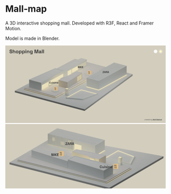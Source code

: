 # Mall-map

A 3D interactive shopping mall. Developed with R3F, React and Framer Motion. 

Model is made in Blender.

![image](https://github.com/akhilrathod09/Mall-map/blob/main/src/assets/Mall%20Layout.png)
![image](https://github.com/akhilrathod09/Mall-map/blob/main/src/assets/Mall%20Layout1.png)
